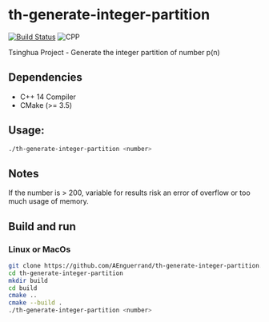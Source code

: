 # th-generate-integer-partition
[![Build Status](https://www.travis-ci.com/AEnguerrand/th-securitytest-android.svg?branch=master)](https://www.travis-ci.com/AEnguerrand/th-securitytest-android)
![CPP](https://img.shields.io/badge/C++-14-blue.svg)


Tsinghua Project - Generate the integer partition of number p(n)

## Dependencies

- C++ 14 Compiler
- CMake (>= 3.5)

## Usage:
```bash
./th-generate-integer-partition <number>
```

## Notes
If the number is > 200, variable for results risk an error of overflow or too much usage of memory.

## Build and run
### Linux or MacOs
```bash
git clone https://github.com/AEnguerrand/th-generate-integer-partition.git
cd th-generate-integer-partition
mkdir build
cd build
cmake ..
cmake --build .
./th-generate-integer-partition <number>
```
